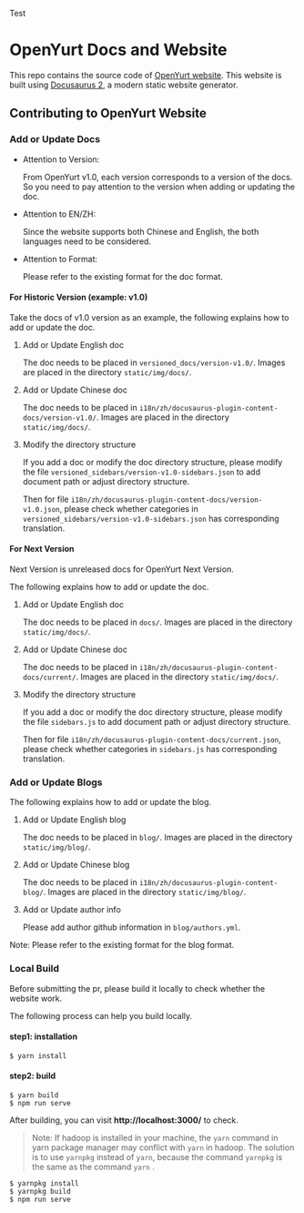 Test

# OpenYurt Docs and Website

This repo contains the source code of [OpenYurt website](https://openyurt.io/).
This website is built using [Docusaurus 2](https://docusaurus.io/), a modern static website generator.


## Contributing to OpenYurt Website

### Add or Update Docs

- Attention to Version: 
  
    From OpenYurt v1.0, each version corresponds to a version of the docs. So you need to pay attention to the version 
  when adding or updating the doc.
  
- Attention to EN/ZH:

  Since the website supports both Chinese and English, the both languages need to be considered.

- Attention to Format:

  Please refer to the existing format for the doc format.

#### For Historic Version (example: v1.0)

Take the docs of v1.0 version as an example, the following explains how to add or update the doc.

1) Add or Update English doc

   The doc needs to be placed in `versioned_docs/version-v1.0/`.
   Images are placed in the directory `static/img/docs/`.
   
2) Add or Update Chinese doc

   The doc needs to be placed in `i18n/zh/docusaurus-plugin-content-docs/version-v1.0/`.
   Images are placed in the directory `static/img/docs/`.
   
3) Modify the directory structure

   If you add a doc or modify the doc directory structure, please modify the file `versioned_sidebars/version-v1.0-sidebars.json`
   to add document path or adjust directory structure.
   
   Then for file `i18n/zh/docusaurus-plugin-content-docs/version-v1.0.json`, please check whether categories in
   `versioned_sidebars/version-v1.0-sidebars.json` has corresponding translation. 
   
#### For Next Version

Next Version is unreleased docs for OpenYurt Next Version. 

The following explains how to add or update the doc.

1) Add or Update English doc

   The doc needs to be placed in `docs/`.
   Images are placed in the directory `static/img/docs/`.
   
2) Add or Update Chinese doc

   The doc needs to be placed in `i18n/zh/docusaurus-plugin-content-docs/current/`.
   Images are placed in the directory `static/img/docs/`.
   
3) Modify the directory structure

   If you add a doc or modify the doc directory structure, please modify the file `sidebars.js`
   to add document path or adjust directory structure.

   Then for file `i18n/zh/docusaurus-plugin-content-docs/current.json`, please check whether categories in
   `sidebars.js` has corresponding translation.

   
### Add or Update Blogs

The following explains how to add or update the blog.

1) Add or Update English blog

   The doc needs to be placed in `blog/`.
   Images are placed in the directory `static/img/blog/`.

2) Add or Update Chinese blog

   The doc needs to be placed in `i18n/zh/docusaurus-plugin-content-blog/`.
   Images are placed in the directory `static/img/blog/`.

3) Add or Update author info

    Please add author github information in `blog/authors.yml`.

Note: Please refer to the existing format for the blog format.


### Local Build

Before submitting the pr, please build it locally to check whether the website work.

The following process can help you build locally.


#### step1: installation
```
$ yarn install
```

#### step2: build
```
$ yarn build
$ npm run serve
```
After building, you can visit **http://localhost:3000/** to check.

> Note: If hadoop is installed in your machine, the `yarn` command in yarn package manager may conflict with `yarn` in hadoop. The solution is to use `yarnpkg` instead of `yarn`, because the command  `yarnpkg` is the same as the command `yarn` .

```
$ yarnpkg install
$ yarnpkg build
$ npm run serve
```

